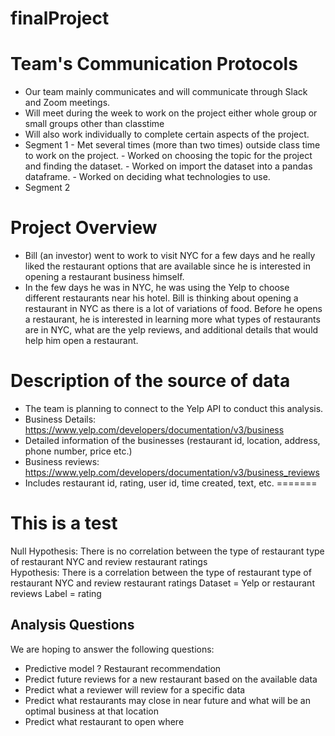 # finalProject

# Team's Communication Protocols

 - Our team mainly communicates and will communicate through Slack and Zoom meetings. 
 - Will meet during the week to work on the project either whole group or small groups other than classtime
 - Will also work individually to complete certain aspects of the project.
 - Segment 1 
          - Met several times (more than two times) outside class time to work on the project.
          - Worked on choosing the topic for the project and finding the dataset. 
          - Worked on import the dataset into a pandas dataframe.
          - Worked on deciding what technologies to use.
 - Segment 2
          

# Project Overview


 - Bill (an investor) went to work to visit NYC for a few days and he really liked the restaurant options that are available since he is interested in opening a restaurant business himself.  
 - In the few days he was in NYC, he was using the Yelp to choose different restaurants near his hotel. Bill is thinking about opening a restaurant in NYC as there is a lot of variations of food. Before he opens a restaurant, he is interested in learning more what types of restaurants are in NYC, what are the yelp reviews, and additional details that would help him open a restaurant.

# Description of the source of data

 - The team is planning to connect to the Yelp API to conduct this analysis.
 - Business Details: https://www.yelp.com/developers/documentation/v3/business
 - Detailed information of the businesses (restaurant id, location, address, phone number, price etc.) 
 - Business reviews: https://www.yelp.com/developers/documentation/v3/business_reviews
 - Includes restaurant id, rating, user id, time created, text, etc.
=======
# This is a test

Null Hypothesis: There is no correlation between the type of restaurant type of restaurant NYC and review restaurant ratings  
Hypothesis: There is a correlation between the type of restaurant type of restaurant NYC and review restaurant ratings 
Dataset = Yelp or restaurant reviews
Label = rating


## Analysis Questions
We are hoping to answer the following questions:
- Predictive model ? Restaurant recommendation 
- Predict future reviews for a new restaurant based on the available data
- Predict what a reviewer will review for a specific data
- Predict what restaurants may close in near future and what will be an optimal business at that location
- Predict what restaurant to open where


